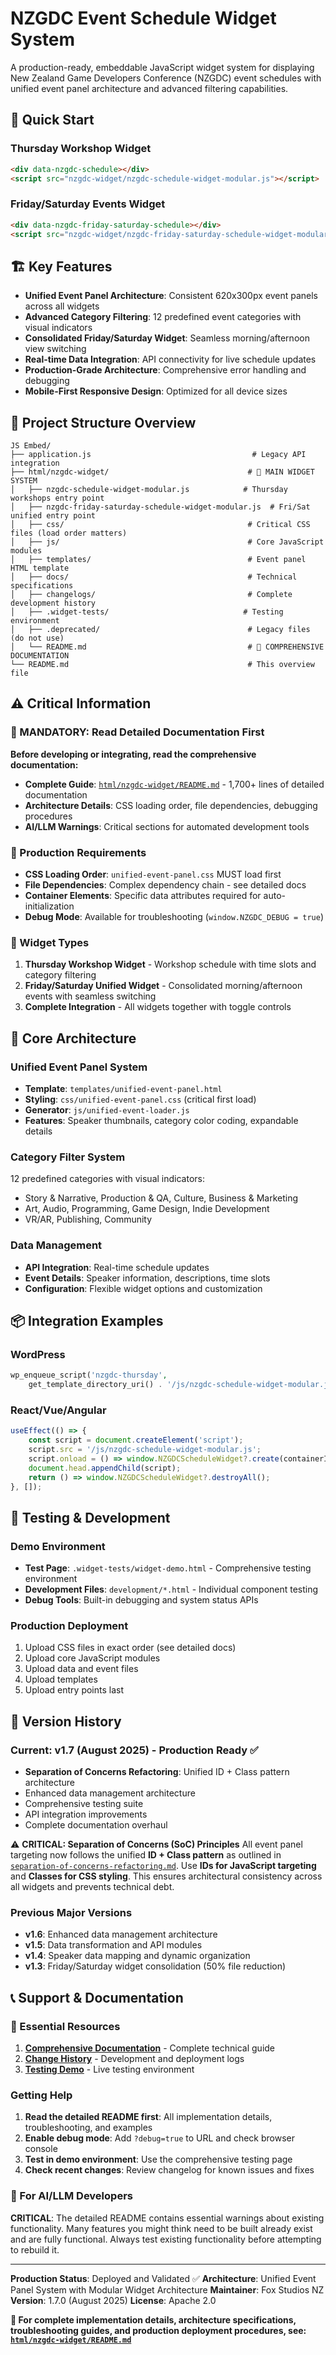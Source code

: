 # NZGDC Event Schedule Widget System

A production-ready, embeddable JavaScript widget system for displaying New Zealand Game Developers Conference (NZGDC) event schedules with unified event panel architecture and advanced filtering capabilities.

## 🚀 Quick Start

### Thursday Workshop Widget
```html
<div data-nzgdc-schedule></div>
<script src="nzgdc-widget/nzgdc-schedule-widget-modular.js"></script>
```

### Friday/Saturday Events Widget
```html
<div data-nzgdc-friday-saturday-schedule></div>
<script src="nzgdc-widget/nzgdc-friday-saturday-schedule-widget-modular.js"></script>
```

## 🏗️ Key Features

- **Unified Event Panel Architecture**: Consistent 620x300px event panels across all widgets
- **Advanced Category Filtering**: 12 predefined event categories with visual indicators
- **Consolidated Friday/Saturday Widget**: Seamless morning/afternoon view switching
- **Real-time Data Integration**: API connectivity for live schedule updates
- **Production-Grade Architecture**: Comprehensive error handling and debugging
- **Mobile-First Responsive Design**: Optimized for all device sizes

## 📁 Project Structure Overview

```
JS Embed/
├── application.js                                    # Legacy API integration
├── html/nzgdc-widget/                               # 🎯 MAIN WIDGET SYSTEM
│   ├── nzgdc-schedule-widget-modular.js            # Thursday workshops entry point
│   ├── nzgdc-friday-saturday-schedule-widget-modular.js  # Fri/Sat unified entry point
│   ├── css/                                         # Critical CSS files (load order matters)
│   ├── js/                                          # Core JavaScript modules
│   ├── templates/                                   # Event panel HTML template
│   ├── docs/                                        # Technical specifications
│   ├── changelogs/                                  # Complete development history
│   ├── .widget-tests/                              # Testing environment
│   ├── .deprecated/                                 # Legacy files (do not use)
│   └── README.md                                    # 📖 COMPREHENSIVE DOCUMENTATION
└── README.md                                        # This overview file
```

## ⚠️ Critical Information

### 🚨 MANDATORY: Read Detailed Documentation First
**Before developing or integrating, read the comprehensive documentation:**
- **Complete Guide**: [`html/nzgdc-widget/README.md`](html/nzgdc-widget/README.md) - 1,700+ lines of detailed documentation
- **Architecture Details**: CSS loading order, file dependencies, debugging procedures
- **AI/LLM Warnings**: Critical sections for automated development tools

### 🔧 Production Requirements
- **CSS Loading Order**: `unified-event-panel.css` MUST load first
- **File Dependencies**: Complex dependency chain - see detailed docs
- **Container Elements**: Specific data attributes required for auto-initialization
- **Debug Mode**: Available for troubleshooting (`window.NZGDC_DEBUG = true`)

### 🎯 Widget Types
1. **Thursday Workshop Widget** - Workshop schedule with time slots and category filtering
2. **Friday/Saturday Unified Widget** - Consolidated morning/afternoon events with seamless switching
3. **Complete Integration** - All widgets together with toggle controls

## 🔧 Core Architecture

### Unified Event Panel System
- **Template**: `templates/unified-event-panel.html`
- **Styling**: `css/unified-event-panel.css` (critical first load)
- **Generator**: `js/unified-event-loader.js`
- **Features**: Speaker thumbnails, category color coding, expandable details

### Category Filter System
12 predefined categories with visual indicators:
- Story & Narrative, Production & QA, Culture, Business & Marketing
- Art, Audio, Programming, Game Design, Indie Development
- VR/AR, Publishing, Community

### Data Management
- **API Integration**: Real-time schedule updates
- **Event Details**: Speaker information, descriptions, time slots
- **Configuration**: Flexible widget options and customization

## 📦 Integration Examples

### WordPress
```php
wp_enqueue_script('nzgdc-thursday',
    get_template_directory_uri() . '/js/nzgdc-schedule-widget-modular.js');
```

### React/Vue/Angular
```javascript
useEffect(() => {
    const script = document.createElement('script');
    script.src = '/js/nzgdc-schedule-widget-modular.js';
    script.onload = () => window.NZGDCScheduleWidget?.create(containerId);
    document.head.appendChild(script);
    return () => window.NZGDCScheduleWidget?.destroyAll();
}, []);
```

## 🧪 Testing & Development

### Demo Environment
- **Test Page**: `.widget-tests/widget-demo.html` - Comprehensive testing environment
- **Development Files**: `development/*.html` - Individual component testing
- **Debug Tools**: Built-in debugging and system status APIs

### Production Deployment
1. Upload CSS files in exact order (see detailed docs)
2. Upload core JavaScript modules
3. Upload data and event files
4. Upload templates
5. Upload entry points last

## 🔄 Version History

### Current: v1.7 (August 2025) - Production Ready ✅
- **Separation of Concerns Refactoring**: Unified ID + Class pattern architecture
- Enhanced data management architecture
- Comprehensive testing suite
- API integration improvements
- Complete documentation overhaul

⚠️ **CRITICAL: Separation of Concerns (SoC) Principles**
All event panel targeting now follows the unified **ID + Class pattern** as outlined in [`separation-of-concerns-refactoring.md`](html/nzgdc-widget/changelogs/2025-08-24_dynamic_time_categories/separation-of-concerns-refactoring.md). Use **IDs for JavaScript targeting** and **Classes for CSS styling**. This ensures architectural consistency across all widgets and prevents technical debt.

### Previous Major Versions
- **v1.6**: Enhanced data management architecture
- **v1.5**: Data transformation and API modules
- **v1.4**: Speaker data mapping and dynamic organization
- **v1.3**: Friday/Saturday widget consolidation (50% file reduction)

## 📞 Support & Documentation

### 🎯 Essential Resources
1. **[Comprehensive Documentation](html/nzgdc-widget/README.md)** - Complete technical guide
2. **[Change History](html/nzgdc-widget/changelogs/)** - Development and deployment logs
3. **[Testing Demo](html/nzgdc-widget/.widget-tests/widget-demo.html)** - Live testing environment

### Getting Help
1. **Read the detailed README first**: All implementation details, troubleshooting, and examples
2. **Enable debug mode**: Add `?debug=true` to URL and check browser console
3. **Test in demo environment**: Use the comprehensive testing page
4. **Check recent changes**: Review changelog for known issues and fixes

### 🚨 For AI/LLM Developers
**CRITICAL**: The detailed README contains essential warnings about existing functionality. Many features you might think need to be built already exist and are fully functional. Always test existing functionality before attempting to rebuild it.

---

**Production Status**: Deployed and Validated ✅
**Architecture**: Unified Event Panel System with Modular Widget Architecture
**Maintainer**: Fox Studios NZ
**Version**: 1.7.0 (August 2025)
**License**: Apache 2.0

**📖 For complete implementation details, architecture specifications, troubleshooting guides, and production deployment procedures, see: [`html/nzgdc-widget/README.md`](html/nzgdc-widget/README.md)**
